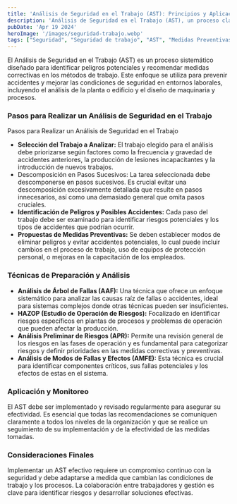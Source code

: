 ```yaml
---
title: 'Análisis de Seguridad en el Trabajo (AST): Principios y Aplicaciones'
description: 'Análisis de Seguridad en el Trabajo (AST), un proceso clave para identificar peligros y establecer medidas preventivas en entornos laborales'
pubDate: 'Apr 19 2024'
heroImage: '/images/seguridad-trabajo.webp'
tags: ["Seguridad", "Seguridad de trabajo", "AST", "Medidas Preventivas"]
---
```

El Análisis de Seguridad en el Trabajo (AST) es un proceso sistemático diseñado para identificar peligros potenciales y recomendar medidas correctivas en los métodos de trabajo. Este enfoque se utiliza para prevenir accidentes y mejorar las condiciones de seguridad en entornos laborales, incluyendo el análisis de la planta o edificio y el diseño de maquinaria y procesos.

### Pasos para Realizar un Análisis de Seguridad en el Trabajo
Pasos para Realizar un Análisis de Seguridad en el Trabajo
- **Selección del Trabajo a Analizar:**
El trabajo elegido para el análisis debe priorizarse según factores como la frecuencia y gravedad de accidentes anteriores, la producción de lesiones incapacitantes y la introducción de nuevos trabajos.
- Descomposición en Pasos Sucesivos:
La tarea seleccionada debe descomponerse en pasos sucesivos. Es crucial evitar una descomposición excesivamente detallada que resulte en pasos innecesarios, así como una demasiado general que omita pasos cruciales.
- **Identificación de Peligros y Posibles Accidentes:**
Cada paso del trabajo debe ser examinado para identificar riesgos potenciales y los tipos de accidentes que podrían ocurrir.
- **Propuestas de Medidas Preventivas:**
Se deben establecer modos de eliminar peligros y evitar accidentes potenciales, lo cual puede incluir cambios en el proceso de trabajo, uso de equipos de protección personal, o mejoras en la capacitación de los empleados.
### Técnicas de Preparación y Análisis
- **Análisis de Árbol de Fallas (AAF):**
Una técnica que ofrece un enfoque sistemático para analizar las causas raíz de fallas o accidentes, ideal para sistemas complejos donde otras técnicas pueden ser insuficientes.
- **HAZOP (Estudio de Operación de Riesgos):**
Focalizado en identificar riesgos específicos en plantas de procesos y problemas de operación que pueden afectar la producción.
- **Análisis Preliminar de Riesgos (APR):**
Permite una revisión general de los riesgos en las fases de operación y es fundamental para categorizar riesgos y definir prioridades en las medidas correctivas y preventivas.
- **Análisis de Modos de Fallas y Efectos (AMFE):**
Esta técnica es crucial para identificar componentes críticos, sus fallas potenciales y los efectos de estas en el sistema.
### Aplicación y Monitoreo
El AST debe ser implementado y revisado regularmente para asegurar su efectividad. Es esencial que todas las recomendaciones se comuniquen claramente a todos los niveles de la organización y que se realice un seguimiento de su implementación y de la efectividad de las medidas tomadas.

### Consideraciones Finales
Implementar un AST efectivo requiere un compromiso continuo con la seguridad y debe adaptarse a medida que cambian las condiciones de trabajo y los procesos. La colaboración entre trabajadores y gestión es clave para identificar riesgos y desarrollar soluciones efectivas.